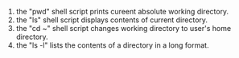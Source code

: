 1. the "pwd" shell script prints cureent absolute working directory.
2. the "ls" shell script displays contents of current directory.
3. the "cd ~" shell script changes working directory to user's home directory.
4. the "ls -l" lists the contents of a directory in a long format.
